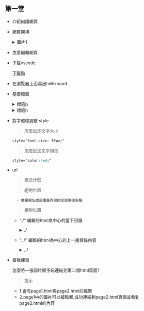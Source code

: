 ## 第一堂

- 介紹何謂網頁
- 網頁架構

    <details>
        <summary>圖片1</summary>
        <img src="./images/1667568694826.jpg">
    </details>

- 怎麼編輯網頁
- 下載vscode

    <a href="https://code.visualstudio.com/">下載點</a>
- 在瀏覽器上面寫出hello word
- 基礎標籤 
    <details>
    <summary>標籤p</summary>

    ```html
    <p> hello word</p>
    ```
    </details>

    <details>
    <summary>標籤h</summary>

    ```html
    <h1> hello word</h1>
    ```
    </details>


    
- 對字體做調整 style 
    > 怎麼設定文字大小

    ```css
    style="font-size: 50px;"
    ```

    > 怎麼設定文字顏色

    ```css
    style="color:red;"
    ```
- url
    > 概念什麼

    > 絕對位置

        - 像是網址或是電腦內部的全部路徑名稱

    > 相對位置

    - "./"   編輯的html為中心的當下目錄

        <details>
        <summary>./</summary>

        ```sh
        project   
        │   README.md    
        │                                          
        └───folder1◂───────────────────────────────────────┐       
        │   │   index.html   <-----以要編輯的檔案基準的當下目錄
        │   │   file012.txt
        │   │
        │   └───資料夾1-2
        │       │   file111.txt
        │   
        └───資料夾2
            │   file021.txt

        ```
        - 以index.html為基礎,因此可以獲取file012.txt、資料夾1-2的內容
        </details>
    
    - "../"  編輯的html為中心的上一層目錄內容
        <details>
        <summary>../</summary>

        ```sh
        project  ◂────────────────────────────────────────────┐
        │   README.md                                         │
        │                                                     │
        └───folder1                                           │
        │   │   index.html   <-----以要編輯的檔案基準的上一個目錄
        │   │   file012.txt
        │   │
        │   └───資料夾1-2
        │       │   file111.txt
        │   
        └───資料夾2
            │   file021.txt

        ```
        - 以index.html為基礎,因此可以獲取project內所有的資料夾
        </details>
    
   





- 自我練習

    怎麼將一張圖片賦予超連結到第二個html頁面?

    >提示

    - 1.會有page1.html與page2.html的檔案  
    - 2.page1中的圖片可以被點擊,成功連結到page2.html頁面並看到page2.html的內容

